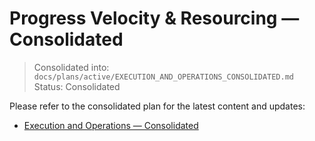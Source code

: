 # Progress Velocity & Resourcing — Consolidated

> Consolidated into: `docs/plans/active/EXECUTION_AND_OPERATIONS_CONSOLIDATED.md`
> Status: Consolidated

Please refer to the consolidated plan for the latest content and updates:
- [Execution and Operations — Consolidated](EXECUTION_AND_OPERATIONS_CONSOLIDATED.md)
